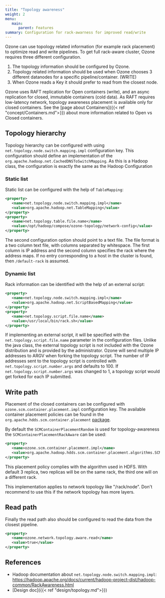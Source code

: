 ```yaml
---
title: "Topology awareness"
weight: 2
menu:
   main:
      parent: Features
summary: Configuration for rack-awarness for improved read/write
---
```

<!---
  Licensed to the Apache Software Foundation (ASF) under one or more
  contributor license agreements.  See the NOTICE file distributed with
  this work for additional information regarding copyright ownership.
  The ASF licenses this file to You under the Apache License, Version 2.0
  (the "License"); you may not use this file except in compliance with
  the License.  You may obtain a copy of the License at

      http://www.apache.org/licenses/LICENSE-2.0

  Unless required by applicable law or agreed to in writing, software
  distributed under the License is distributed on an "AS IS" BASIS,
  WITHOUT WARRANTIES OR CONDITIONS OF ANY KIND, either express or implied.
  See the License for the specific language governing permissions and
  limitations under the License.
-->

Ozone can use topology related information (for example rack placement) to optimize read and write pipelines. To get full rack-aware cluster, Ozone requires three different configuration.

 1. The topology information should be configured by Ozone.
 2. Topology related information should be used when Ozone chooses 3 different datanodes for a specific pipeline/container. (WRITE)
 3. When Ozone reads a Key it should prefer to read from the closest node. 

<div class="alert alert-warning" role="alert">

Ozone uses RAFT replication for Open containers (write), and an async replication for closed, immutable containers (cold data). As RAFT requires low-latency network, topology awareness placement is available only for closed containers. See the [page about Containers]({{< ref "concept/Containers.md">}}) about more information related to Open vs Closed containers.

</div>

## Topology hierarchy

Topology hierarchy can be configured with using `net.topology.node.switch.mapping.impl` configuration key. This configuration should define an implementation of the `org.apache.hadoop.net.CachedDNSToSwitchMapping`. As this is a Hadoop class, the configuration is exactly the same as the Hadoop Configuration

### Static list

Static list can be configured with the help of ```TableMapping```:

```XML
<property>
   <name>net.topology.node.switch.mapping.impl</name>
   <value>org.apache.hadoop.net.TableMapping</value>
</property>
<property>
   <name>net.topology.table.file.name</name>
   <value>/opt/hadoop/compose/ozone-topology/network-config</value>
</property>
```

The second configuration option should point to a text file. The file format is a two column text file, with columns separated by whitespace. The first column is IP address and the second column specifies the rack where the address maps. If no entry corresponding to a host in the cluster is found, then `/default-rack` is assumed. 

### Dynamic list 

Rack information can be identified with the help of an external script:


```XML
<property>
   <name>net.topology.node.switch.mapping.impl</name>
   <value>org.apache.hadoop.net.ScriptBasedMapping</value>
</property>
<property>
   <name>net.topology.script.file.name</name>
   <value>/usr/local/bin/rack.sh</value>
</property>
```

If implementing an external script, it will be specified with the `net.topology.script.file.name` parameter in the configuration files. Unlike the java class, the external topology script is not included with the Ozone distribution and is provided by the administrator. Ozone will send multiple IP addresses to ARGV when forking the topology script. The number of IP addresses sent to the topology script is controlled with `net.topology.script.number.args` and defaults to 100. If `net.topology.script.number.args` was changed to 1, a topology script would get forked for each IP submitted.

## Write path

Placement of the closed containers can be configured with `ozone.scm.container.placement.impl` configuration key. The available container placement policies can be found in the `org.apache.hdds.scm.container.placement` [package](https://github.com/apache/ozone/tree/master/hadoop-hdds/server-scm/src/main/java/org/apache/hadoop/hdds/scm/container/placement/algorithms).

By default the `SCMContainerPlacementRandom` is used for topology-awareness the `SCMContainerPlacementRackAware` can be used:

```XML
<property>
   <name>ozone.scm.container.placement.impl</name>
   <value>org.apache.hadoop.hdds.scm.container.placement.algorithms.SCMContainerPlacementRackAware</value>
</property>
```

This placement policy complies with the algorithm used in HDFS. With default 3 replica, two replicas will be on the same rack, the third one will on a different rack.
 
This implementation applies to network topology like "/rack/node". Don't recommend to use this if the network topology has more layers.
 
## Read path

Finally the read path also should be configured to read the data from the closest pipeline.

```XML
<property>
   <name>ozone.network.topology.aware.read</name>
   <value>true</value>
</property>
```

## References

 * Hadoop documentation about `net.topology.node.switch.mapping.impl`: https://hadoop.apache.org/docs/current/hadoop-project-dist/hadoop-common/RackAwareness.html
 * [Design doc]({{< ref "design/topology.md">}})
